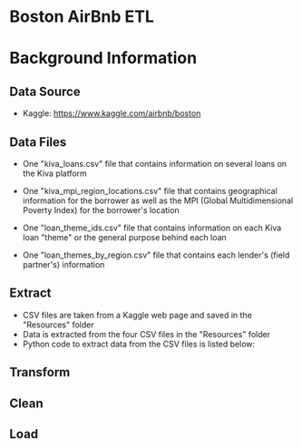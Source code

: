 # Boston AirBnb ETL


# Background Information


## Data Source
- Kaggle: https://www.kaggle.com/airbnb/boston

## Data Files
- One "kiva_loans.csv" file that contains information on several loans on the Kiva platform

- One "kiva_mpi_region_locations.csv" file that contains geographical information for the borrower as well as the MPI (Global Multidimensional Poverty Index) for the borrower's location

- One "loan_theme_ids.csv" file that contains information on each Kiva loan "theme" or the general purpose behind each loan
- One "loan_themes_by_region.csv" file that contains each lender's (field partner's) information


## Extract
- CSV files are taken from a Kaggle web page and saved in the "Resources" folder
- Data is extracted from the four CSV files in the "Resources" folder
- Python code to extract data from the CSV files is listed below:

## Transform

## Clean

## Load
